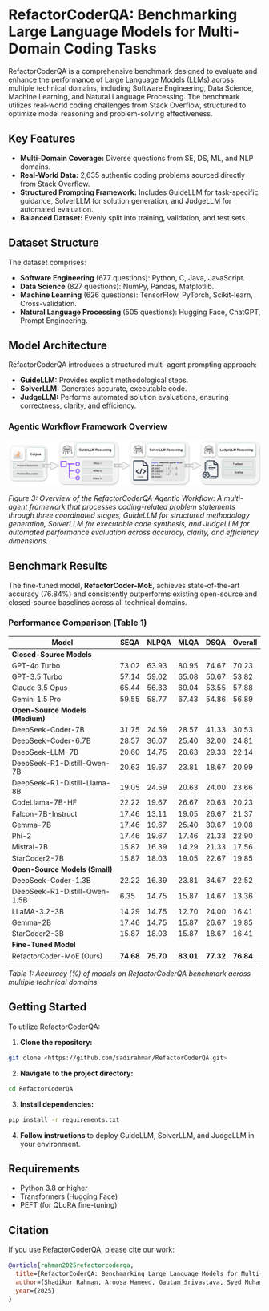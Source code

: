 # RefactorCoderQA: Benchmarking Large Language Models for Multi-Domain Coding Tasks

RefactorCoderQA is a comprehensive benchmark designed to evaluate and enhance the performance of Large Language Models (LLMs) across multiple technical domains, including Software Engineering, Data Science, Machine Learning, and Natural Language Processing. The benchmark utilizes real-world coding challenges from Stack Overflow, structured to optimize model reasoning and problem-solving effectiveness.

## Key Features

- **Multi-Domain Coverage:** Diverse questions from SE, DS, ML, and NLP domains.
- **Real-World Data:** 2,635 authentic coding problems sourced directly from Stack Overflow.
- **Structured Prompting Framework:** Includes GuideLLM for task-specific guidance, SolverLLM for solution generation, and JudgeLLM for automated evaluation.
- **Balanced Dataset:** Evenly split into training, validation, and test sets.

## Dataset Structure

The dataset comprises:

- **Software Engineering** (677 questions): Python, C, Java, JavaScript.
- **Data Science** (827 questions): NumPy, Pandas, Matplotlib.
- **Machine Learning** (626 questions): TensorFlow, PyTorch, Scikit-learn, Cross-validation.
- **Natural Language Processing** (505 questions): Hugging Face, ChatGPT, Prompt Engineering.

## Model Architecture

RefactorCoderQA introduces a structured multi-agent prompting approach:

- **GuideLLM:** Provides explicit methodological steps.
- **SolverLLM:** Generates accurate, executable code.
- **JudgeLLM:** Performs automated solution evaluations, ensuring correctness, clarity, and efficiency.

### Agentic Workflow Framework Overview
![Framework Overview](Image/Agentic_flow.png)

*Figure 3: Overview of the RefactorCoderQA Agentic Workflow: A multi-agent framework that processes coding-related problem
statements through three coordinated stages, GuideLLM for structured methodology generation, SolverLLM for executable
code synthesis, and JudgeLLM for automated performance evaluation across accuracy, clarity, and efficiency dimensions.*

## Benchmark Results

The fine-tuned model, **RefactorCoder-MoE**, achieves state-of-the-art accuracy (76.84%) and consistently outperforms existing open-source and closed-source baselines across all technical domains.

### Performance Comparison (Table 1)

| **Model**                      | **SEQA** | **NLPQA** | **MLQA** | **DSQA** | **Overall** |
|--------------------------------|----------|-----------|----------|----------|-------------|
| **Closed-Source Models**       |          |           |          |          |             |
| GPT-4o Turbo                   | 73.02    | 63.93     | 80.95    | 74.67    | 70.23       |
| GPT-3.5 Turbo                  | 57.14    | 59.02     | 65.08    | 50.67    | 53.82       |
| Claude 3.5 Opus                | 65.44    | 56.33     | 69.04    | 53.55    | 57.88       |
| Gemini 1.5 Pro                 | 59.55    | 58.77     | 67.43    | 54.86    | 56.89       |
| **Open-Source Models (Medium)**|          |           |          |          |             |
| DeepSeek-Coder-7B              | 31.75    | 24.59     | 28.57    | 41.33    | 30.53       |
| DeepSeek-Coder-6.7B            | 28.57    | 36.07     | 25.40    | 32.00    | 24.81       |
| DeepSeek-LLM-7B                | 20.60    | 14.75     | 20.63    | 29.33    | 22.14       |
| DeepSeek-R1-Distill-Qwen-7B    | 20.63    | 19.67     | 23.81    | 18.67    | 20.99       |
| DeepSeek-R1-Distill-Llama-8B   | 19.05    | 24.59     | 20.63    | 24.00    | 23.66       |
| CodeLlama-7B-HF                | 22.22    | 19.67     | 26.67    | 20.63    | 20.23       |
| Falcon-7B-Instruct             | 17.46    | 13.11     | 19.05    | 26.67    | 21.37       |
| Gemma-7B                       | 17.46    | 19.67     | 25.40    | 30.67    | 19.08       |
| Phi-2                          | 17.46    | 19.67     | 17.46    | 21.33    | 22.90       |
| Mistral-7B                     | 15.87    | 16.39     | 14.29    | 21.33    | 17.56       |
| StarCoder2-7B                  | 15.87    | 18.03     | 19.05    | 22.67    | 19.85       |
| **Open-Source Models (Small)** |          |           |          |          |             |
| DeepSeek-Coder-1.3B            | 22.22    | 16.39     | 23.81    | 34.67    | 22.52       |
| DeepSeek-R1-Distill-Qwen-1.5B  | 6.35     | 14.75     | 15.87    | 14.67    | 13.36       |
| LLaMA-3.2-3B                   | 14.29    | 14.75     | 12.70    | 24.00    | 16.41       |
| Gemma-2B                       | 17.46    | 14.75     | 15.87    | 26.67    | 19.85       |
| StarCoder2-3B                  | 15.87    | 18.03     | 15.87    | 18.67    | 16.41       |
| **Fine-Tuned Model**           |          |           |          |          |             |
| RefactorCoder-MoE (Ours)       | **74.68**| **75.70** | **83.01**| **77.32**| **76.84**   |

*Table 1: Accuracy (%) of models on RefactorCoderQA benchmark across multiple technical domains.*

## Getting Started

To utilize RefactorCoderQA:

1. **Clone the repository:**
```bash
git clone <https://github.com/sadirahman/RefactorCoderQA.git>
```

2. **Navigate to the project directory:**
```bash
cd RefactorCoderQA
```

3. **Install dependencies:**
```bash
pip install -r requirements.txt
```

4. **Follow instructions** to deploy GuideLLM, SolverLLM, and JudgeLLM in your environment.

## Requirements

- Python 3.8 or higher
- Transformers (Hugging Face)
- PEFT (for QLoRA fine-tuning)


## Citation

If you use RefactorCoderQA, please cite our work:

```bibtex
@article{rahman2025refactorcoderqa,
  title={RefactorCoderQA: Benchmarking Large Language Models for Multi-Domain Coding Question Solutions},
  author={Shadikur Rahman, Aroosa Hameed, Gautam Srivastava, Syed Muhammad Danish},
  year={2025}
}
```
